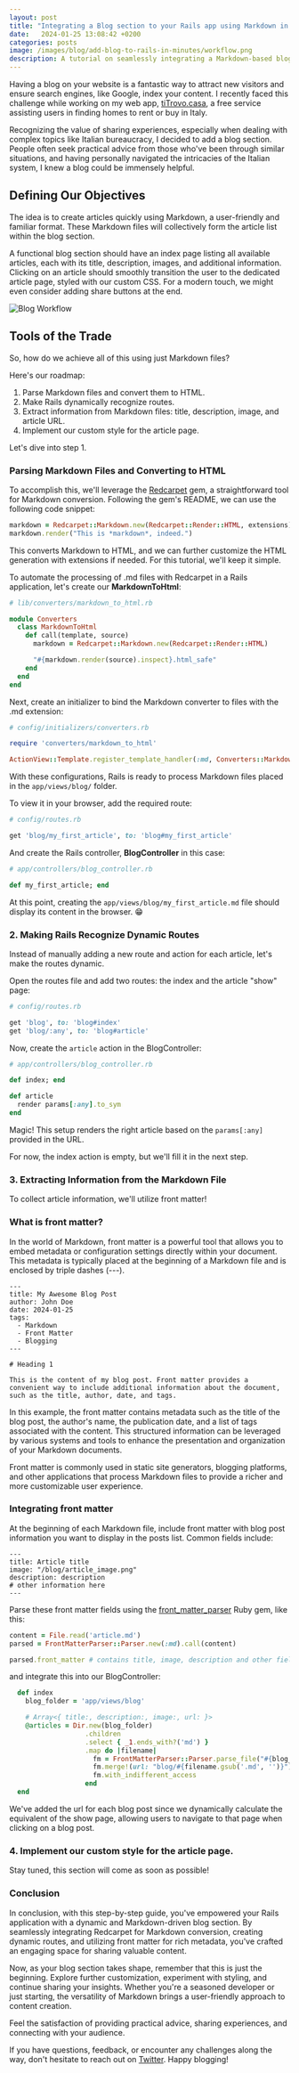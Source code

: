 ```yaml
---
layout: post
title: "Integrating a Blog section to your Rails app using Markdown in minutes"
date:   2024-01-25 13:08:42 +0200
categories: posts
image: /images/blog/add-blog-to-rails-in-minutes/workflow.png
description: A tutorial on seamlessly integrating a Markdown-based blog section into your Rails app that I used on my projects.
---
```


Having a blog on your website is a fantastic way to attract new visitors and ensure search engines, like Google, index your content. I recently faced this challenge while working on my web app, [tiTrovo.casa](https://titrovo.casa), a free service assisting users in finding homes to rent or buy in Italy.

Recognizing the value of sharing experiences, especially when dealing with complex topics like Italian bureaucracy, I decided to add a blog section. People often seek practical advice from those who've been through similar situations, and having personally navigated the intricacies of the Italian system, I knew a blog could be immensely helpful.

## Defining Our Objectives

The idea is to create articles quickly using Markdown, a user-friendly and familiar format. These Markdown files will collectively form the article list within the blog section.

A functional blog section should have an index page listing all available articles, each with its title, description, images, and additional information. Clicking on an article should smoothly transition the user to the dedicated article page, styled with our custom CSS. For a modern touch, we might even consider adding share buttons at the end.

![Blog Workflow](/images/blog/add-blog-to-rails-in-minutes/workflow.png)

## Tools of the Trade

So, how do we achieve all of this using just Markdown files?

Here's our roadmap:
1. Parse Markdown files and convert them to HTML.
2. Make Rails dynamically recognize routes.
3. Extract information from Markdown files: title, description, image, and article URL.
4. Implement our custom style for the article page.

Let's dive into step 1.

### Parsing Markdown Files and Converting to HTML

To accomplish this, we'll leverage the [Redcarpet](https://github.com/vmg/redcarpet) gem, a straightforward tool for Markdown conversion.
Following the gem's README, we can use the following code snippet:

```ruby
markdown = Redcarpet::Markdown.new(Redcarpet::Render::HTML, extensions)
markdown.render("This is *markdown*, indeed.")
```

This converts Markdown to HTML, and we can further customize the HTML generation with extensions if needed. For this tutorial, we'll keep it simple.

To automate the processing of .md files with Redcarpet in a Rails application, let's create our **MarkdownToHtml**:

```ruby
# lib/converters/markdown_to_html.rb

module Converters
  class MarkdownToHtml
    def call(template, source)
      markdown = Redcarpet::Markdown.new(Redcarpet::Render::HTML)

      "#{markdown.render(source).inspect}.html_safe"
    end
  end
end
```

Next, create an initializer to bind the Markdown converter to files with the .md extension:

```ruby
# config/initializers/converters.rb

require 'converters/markdown_to_html'

ActionView::Template.register_template_handler(:md, Converters::MarkdownToHtml.new)
```

With these configurations, Rails is ready to process Markdown files placed in the `app/views/blog/` folder.

To view it in your browser, add the required route:

```ruby
# config/routes.rb

get 'blog/my_first_article', to: 'blog#my_first_article'
```

And create the Rails controller, **BlogController** in this case:

```ruby
# app/controllers/blog_controller.rb

def my_first_article; end
```
At this point, creating the `app/views/blog/my_first_article.md` file should display its content in the browser. 😁


### 2. Making Rails Recognize Dynamic Routes

Instead of manually adding a new route and action for each article, let's make the routes dynamic.

Open the routes file and add two routes: the index and the article "show" page:

```ruby
# config/routes.rb

get 'blog', to: 'blog#index'
get 'blog/:any', to: 'blog#article'
```

Now, create the `article` action in the BlogController:

```ruby
# app/controllers/blog_controller.rb

def index; end

def article
  render params[:any].to_sym
end
```

Magic! This setup renders the right article based on the `params[:any]` provided in the URL.

For now, the index action is empty, but we'll fill it in the next step.

### 3. Extracting Information from the Markdown File

To collect article information, we'll utilize front matter!

### What is front matter?

In the world of Markdown, front matter is a powerful tool that allows you to embed metadata or configuration settings directly within your document. This metadata is typically placed at the beginning of a Markdown file and is enclosed by triple dashes (---).

```
---
title: My Awesome Blog Post
author: John Doe
date: 2024-01-25
tags:
  - Markdown
  - Front Matter
  - Blogging
---

# Heading 1

This is the content of my blog post. Front matter provides a convenient way to include additional information about the document, such as the title, author, date, and tags.
```

In this example, the front matter contains metadata such as the title of the blog post, the author's name, the publication date, and a list of tags associated with the content. This structured information can be leveraged by various systems and tools to enhance the presentation and organization of your Markdown documents.

Front matter is commonly used in static site generators, blogging platforms, and other applications that process Markdown files to provide a richer and more customizable user experience.

### Integrating front matter

At the beginning of each Markdown file, include front matter with blog post information you want to display in the posts list. Common fields include:

```
---
title: Article title
image: "/blog/article_image.png"
description: description
# other information here
---
```

Parse these front matter fields using the [front_matter_parser](https://github.com/waiting-for-dev/front_matter_parser) Ruby gem, like this:

```ruby
content = File.read('article.md')
parsed = FrontMatterParser::Parser.new(:md).call(content)

parsed.front_matter # contains title, image, description and other fields
```

and integrate this into our BlogController:

```ruby
  def index
    blog_folder = 'app/views/blog'

    # Array<{ title:, description:, image:, url: }>
    @articles = Dir.new(blog_folder)
                   .children
                   .select { _1.ends_with?('md') }
                   .map do |filename|
                     fm = FrontMatterParser::Parser.parse_file("#{blog_folder}/#{filename}").front_matter
                     fm.merge!(url: "blog/#{filename.gsub('.md', '')}")
                     fm.with_indifferent_access
                   end
  end
```

We've added the url for each blog post since we dynamically calculate the equivalent of the show page, allowing users to navigate to that page when clicking on a blog post.

### 4. Implement our custom style for the article page.

Stay tuned, this section will come as soon as possible!


### Conclusion

In conclusion, with this step-by-step guide, you've empowered your Rails application with a dynamic and Markdown-driven blog section. By seamlessly integrating Redcarpet for Markdown conversion, creating dynamic routes, and utilizing front matter for rich metadata, you've crafted an engaging space for sharing valuable content.

Now, as your blog section takes shape, remember that this is just the beginning. Explore further customization, experiment with styling, and continue sharing your insights. Whether you're a seasoned developer or just starting, the versatility of Markdown brings a user-friendly approach to content creation.

Feel the satisfaction of providing practical advice, sharing experiences, and connecting with your audience.

If you have questions, feedback, or encounter any challenges along the way, don't hesitate to reach out on [Twitter](https://twitter.com/achris_15). Happy blogging!

